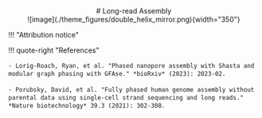 <center>
# Long-read Assembly
</center>

<center>
![image](./theme_figures/double_helix_mirror.png){width="350"}
</center>


!!! "Attribution notice"


!!! quote-right "References"

    - Lorig-Roach, Ryan, et al. "Phased nanopore assembly with Shasta and modular graph phasing with GFAse." *bioRxiv* (2023): 2023-02.

    - Porubsky, David, et al. "Fully phased human genome assembly without parental data using single-cell strand sequencing and long reads." *Nature biotechnology* 39.3 (2021): 302-308.